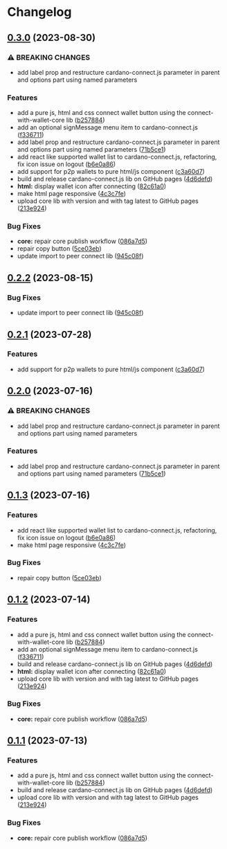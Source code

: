 # Changelog

## [0.3.0](https://github.com/StargazerLabs/cardano-connect-with-wallet/compare/cardano-connect-js-v0.2.2...cardano-connect-js-v0.3.0) (2023-08-30)


### ⚠ BREAKING CHANGES

* add label prop and restructure cardano-connect.js parameter in parent and options part using named parameters

### Features

* add a pure js, html and css connect wallet button using the connect-with-wallet-core lib ([b257884](https://github.com/StargazerLabs/cardano-connect-with-wallet/commit/b25788439346076c7b86dafe14a93a5117da6519))
* add an optional signMessage menu item to cardano-connect.js ([f336711](https://github.com/StargazerLabs/cardano-connect-with-wallet/commit/f33671122435e61c26df6a6803de2e1369491995))
* add label prop and restructure cardano-connect.js parameter in parent and options part using named parameters ([71b5ce1](https://github.com/StargazerLabs/cardano-connect-with-wallet/commit/71b5ce11927d2a41fe91dbbe3e281b0affc3d2c2))
* add react like supported wallet list to cardano-connect.js, refactoring, fix icon issue on logout ([b6e0a86](https://github.com/StargazerLabs/cardano-connect-with-wallet/commit/b6e0a86c66dcc9196bd7e3a839d5bf26f8a9cb75))
* add support for p2p wallets to pure html/js component ([c3a60d7](https://github.com/StargazerLabs/cardano-connect-with-wallet/commit/c3a60d729159002ac49ddfcca58a61b22c6ed214))
* build and release cardano-connect.js lib on GitHub pages ([4d6defd](https://github.com/StargazerLabs/cardano-connect-with-wallet/commit/4d6defd19ac2ddc3c51d794af2593625ab141b47))
* **html:** display wallet icon after connecting ([82c61a0](https://github.com/StargazerLabs/cardano-connect-with-wallet/commit/82c61a0813f5c16bc5895239185acbe02e86a0ab))
* make html page responsive ([4c3c7fe](https://github.com/StargazerLabs/cardano-connect-with-wallet/commit/4c3c7fee227f3c087f6c78e56230edfaba35cd4d))
* upload core lib with version and with tag latest to GitHub pages ([213e924](https://github.com/StargazerLabs/cardano-connect-with-wallet/commit/213e9243e34b61f63f13296abd06cadefc77776b))


### Bug Fixes

* **core:** repair core publish workflow ([086a7d5](https://github.com/StargazerLabs/cardano-connect-with-wallet/commit/086a7d5988325e24be729b51939e212293ad0329))
* repair copy button ([5ce03eb](https://github.com/StargazerLabs/cardano-connect-with-wallet/commit/5ce03eb980d7a85c24f95e1a05b585667ada8b36))
* update import to peer connect lib ([945c08f](https://github.com/StargazerLabs/cardano-connect-with-wallet/commit/945c08fa5ea7e792389a9d6457a48c7288f4a963))

## [0.2.2](https://github.com/cardano-foundation/cardano-connect-with-wallet/compare/cardano-connect-js-v0.2.1...cardano-connect-js-v0.2.2) (2023-08-15)


### Bug Fixes

* update import to peer connect lib ([945c08f](https://github.com/cardano-foundation/cardano-connect-with-wallet/commit/945c08fa5ea7e792389a9d6457a48c7288f4a963))

## [0.2.1](https://github.com/cardano-foundation/cardano-connect-with-wallet/compare/cardano-connect-js-v0.2.0...cardano-connect-js-v0.2.1) (2023-07-28)


### Features

* add support for p2p wallets to pure html/js component ([c3a60d7](https://github.com/cardano-foundation/cardano-connect-with-wallet/commit/c3a60d729159002ac49ddfcca58a61b22c6ed214))

## [0.2.0](https://github.com/cardano-foundation/cardano-connect-with-wallet/compare/cardano-connect-js-v0.1.3...cardano-connect-js-v0.2.0) (2023-07-16)


### ⚠ BREAKING CHANGES

* add label prop and restructure cardano-connect.js parameter in parent and options part using named parameters

### Features

* add label prop and restructure cardano-connect.js parameter in parent and options part using named parameters ([71b5ce1](https://github.com/cardano-foundation/cardano-connect-with-wallet/commit/71b5ce11927d2a41fe91dbbe3e281b0affc3d2c2))

## [0.1.3](https://github.com/cardano-foundation/cardano-connect-with-wallet/compare/cardano-connect-js-v0.1.2...cardano-connect-js-v0.1.3) (2023-07-16)


### Features

* add react like supported wallet list to cardano-connect.js, refactoring, fix icon issue on logout ([b6e0a86](https://github.com/cardano-foundation/cardano-connect-with-wallet/commit/b6e0a86c66dcc9196bd7e3a839d5bf26f8a9cb75))
* make html page responsive ([4c3c7fe](https://github.com/cardano-foundation/cardano-connect-with-wallet/commit/4c3c7fee227f3c087f6c78e56230edfaba35cd4d))


### Bug Fixes

* repair copy button ([5ce03eb](https://github.com/cardano-foundation/cardano-connect-with-wallet/commit/5ce03eb980d7a85c24f95e1a05b585667ada8b36))

## [0.1.2](https://github.com/cardano-foundation/cardano-connect-with-wallet/compare/cardano-connect-js-v0.1.1...cardano-connect-js-v0.1.2) (2023-07-14)


### Features

* add a pure js, html and css connect wallet button using the connect-with-wallet-core lib ([b257884](https://github.com/cardano-foundation/cardano-connect-with-wallet/commit/b25788439346076c7b86dafe14a93a5117da6519))
* add an optional signMessage menu item to cardano-connect.js ([f336711](https://github.com/cardano-foundation/cardano-connect-with-wallet/commit/f33671122435e61c26df6a6803de2e1369491995))
* build and release cardano-connect.js lib on GitHub pages ([4d6defd](https://github.com/cardano-foundation/cardano-connect-with-wallet/commit/4d6defd19ac2ddc3c51d794af2593625ab141b47))
* **html:** display wallet icon after connecting ([82c61a0](https://github.com/cardano-foundation/cardano-connect-with-wallet/commit/82c61a0813f5c16bc5895239185acbe02e86a0ab))
* upload core lib with version and with tag latest to GitHub pages ([213e924](https://github.com/cardano-foundation/cardano-connect-with-wallet/commit/213e9243e34b61f63f13296abd06cadefc77776b))


### Bug Fixes

* **core:** repair core publish workflow ([086a7d5](https://github.com/cardano-foundation/cardano-connect-with-wallet/commit/086a7d5988325e24be729b51939e212293ad0329))

## [0.1.1](https://github.com/cardano-foundation/cardano-connect-with-wallet/compare/v0.1.0...v0.1.1) (2023-07-13)


### Features

* add a pure js, html and css connect wallet button using the connect-with-wallet-core lib ([b257884](https://github.com/cardano-foundation/cardano-connect-with-wallet/commit/b25788439346076c7b86dafe14a93a5117da6519))
* build and release cardano-connect.js lib on GitHub pages ([4d6defd](https://github.com/cardano-foundation/cardano-connect-with-wallet/commit/4d6defd19ac2ddc3c51d794af2593625ab141b47))
* upload core lib with version and with tag latest to GitHub pages ([213e924](https://github.com/cardano-foundation/cardano-connect-with-wallet/commit/213e9243e34b61f63f13296abd06cadefc77776b))


### Bug Fixes

* **core:** repair core publish workflow ([086a7d5](https://github.com/cardano-foundation/cardano-connect-with-wallet/commit/086a7d5988325e24be729b51939e212293ad0329))
